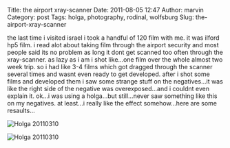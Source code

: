 Title: the airport xray-scanner
Date: 2011-08-05 12:47
Author: marvin
Category: post
Tags: holga, photography, rodinal, wolfsburg
Slug: the-airport-xray-scanner

the last time i visited israel i took a handful of 120 film with me. it
was ilford hp5 film. i read alot about taking film through the airport
security and most people said its no problem as long it dont get scanned
too often through the xray-scanner. as lazy as i am i shot like...one
film over the whole almost two week trip. so i had like 3-4 films which
got dragged through the scanner several times and wasnt even ready to
get developed. after i shot some films and developed them i saw some
strange stuff on the negatives...it was like the right side of the
negative was overexposed...and i couldnt even explain it. ok...i was
using a holga...but still...never saw something like this on my
negatives. at least...i really like the effect somehow...here are some
resaults...

![Holga 20110310]({static}/images/5514528836_9f64d39b49_b.jpg)

![Holga 20110310]({static}/images/5514528738_ca4be56ef8_b.jpg)

